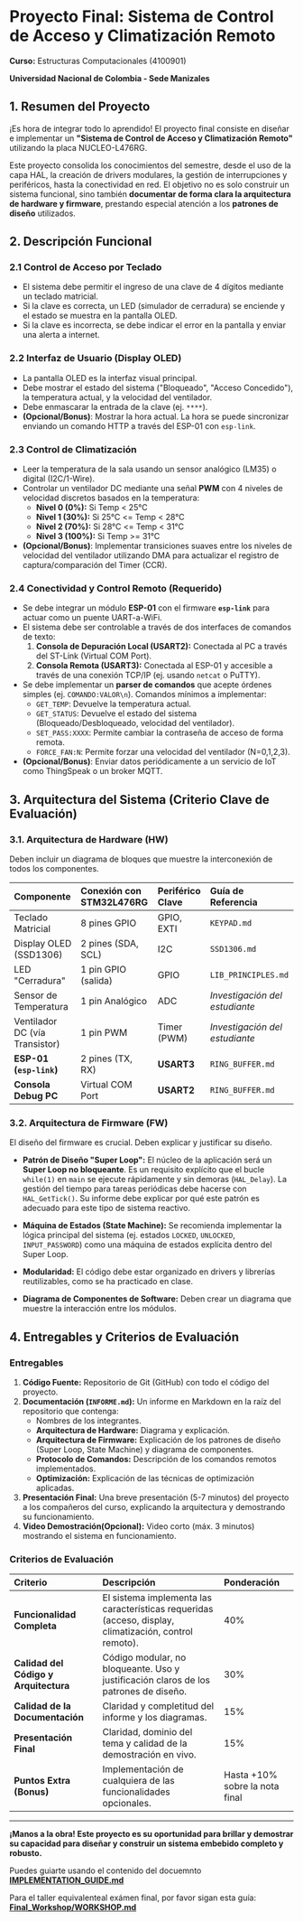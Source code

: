 # Proyecto Final: Sistema de Control de Acceso y Climatización Remoto

**Curso:** Estructuras Computacionales (4100901)

**Universidad Nacional de Colombia - Sede Manizales**

## 1. Resumen del Proyecto

¡Es hora de integrar todo lo aprendido! El proyecto final consiste en diseñar e implementar un **"Sistema de Control de Acceso y Climatización Remoto"** utilizando la placa NUCLEO-L476RG.

Este proyecto consolida los conocimientos del semestre, desde el uso de la capa HAL, la creación de drivers modulares, la gestión de interrupciones y periféricos, hasta la conectividad en red. El objetivo no es solo construir un sistema funcional, sino también **documentar de forma clara la arquitectura de hardware y firmware**, prestando especial atención a los **patrones de diseño** utilizados.

## 2. Descripción Funcional

### 2.1 Control de Acceso por Teclado
*   El sistema debe permitir el ingreso de una clave de 4 dígitos mediante un teclado matricial.
*   Si la clave es correcta, un LED (simulador de cerradura) se enciende y el estado se muestra en la pantalla OLED.
*   Si la clave es incorrecta, se debe indicar el error en la pantalla y enviar una alerta a internet.

### 2.2 Interfaz de Usuario (Display OLED)
*   La pantalla OLED es la interfaz visual principal.
*   Debe mostrar el estado del sistema ("Bloqueado", "Acceso Concedido"), la temperatura actual, y la velocidad del ventilador.
*   Debe enmascarar la entrada de la clave (ej. `****`).
*   **(Opcional/Bonus)**: Mostrar la hora actual. La hora se puede sincronizar enviando un comando HTTP a través del ESP-01 con `esp-link`.

### 2.3 Control de Climatización
*   Leer la temperatura de la sala usando un sensor analógico (LM35) o digital (I2C/1-Wire).
*   Controlar un ventilador DC mediante una señal **PWM** con 4 niveles de velocidad discretos basados en la temperatura:
    *   **Nivel 0 (0%):** Si Temp < 25°C
    *   **Nivel 1 (30%):** Si 25°C <= Temp < 28°C
    *   **Nivel 2 (70%):** Si 28°C <= Temp < 31°C
    *   **Nivel 3 (100%):** Si Temp >= 31°C
*   **(Opcional/Bonus)**: Implementar transiciones suaves entre los niveles de velocidad del ventilador utilizando DMA para actualizar el registro de captura/comparación del Timer (CCR).

### 2.4 Conectividad y Control Remoto (Requerido)
*   Se debe integrar un módulo **ESP-01** con el firmware **`esp-link`** para actuar como un puente UART-a-WiFi.
*   El sistema debe ser controlable a través de dos interfaces de comandos de texto:
    1.  **Consola de Depuración Local (USART2):** Conectada al PC a través del ST-Link (Virtual COM Port).
    2.  **Consola Remota (USART3):** Conectada al ESP-01 y accesible a través de una conexión TCP/IP (ej. usando `netcat` o PuTTY).
*   Se debe implementar un **parser de comandos** que acepte órdenes simples (ej. `COMANDO:VALOR\n`). Comandos mínimos a implementar:
    *   `GET_TEMP`: Devuelve la temperatura actual.
    *   `GET_STATUS`: Devuelve el estado del sistema (Bloqueado/Desbloqueado, velocidad del ventilador).
    *   `SET_PASS:XXXX`: Permite cambiar la contraseña de acceso de forma remota.
    *   `FORCE_FAN:N`: Permite forzar una velocidad del ventilador (N=0,1,2,3).
*   **(Opcional/Bonus)**: Enviar datos periódicamente a un servicio de IoT como ThingSpeak o un broker MQTT.

## 3. Arquitectura del Sistema (Criterio Clave de Evaluación)

### 3.1. Arquitectura de Hardware (HW)
Deben incluir un diagrama de bloques que muestre la interconexión de todos los componentes.

| Componente | Conexión con STM32L476RG | Periférico Clave | Guía de Referencia |
| :--- | :--- | :--- | :--- |
| Teclado Matricial | 8 pines GPIO | GPIO, EXTI | `KEYPAD.md` |
| Display OLED (SSD1306) | 2 pines (SDA, SCL) | I2C | `SSD1306.md` |
| LED "Cerradura" | 1 pin GPIO (salida) | GPIO | `LIB_PRINCIPLES.md` |
| Sensor de Temperatura | 1 pin Analógico | ADC | *Investigación del estudiante* |
| Ventilador DC (vía Transistor) | 1 pin PWM | Timer (PWM) | *Investigación del estudiante* |
| **ESP-01 (`esp-link`)** | 2 pines (TX, RX) | **USART3** | `RING_BUFFER.md` |
| **Consola Debug PC** | Virtual COM Port | **USART2** | `RING_BUFFER.md` |

### 3.2. Arquitectura de Firmware (FW)
El diseño del firmware es crucial. Deben explicar y justificar su diseño.

*   **Patrón de Diseño "Super Loop":** El núcleo de la aplicación será un **Super Loop no bloqueante**. Es un requisito explícito que el bucle `while(1)` en `main` se ejecute rápidamente y sin demoras (`HAL_Delay`). La gestión del tiempo para tareas periódicas debe hacerse con `HAL_GetTick()`. Su informe debe explicar por qué este patrón es adecuado para este tipo de sistema reactivo.

*   **Máquina de Estados (State Machine):** Se recomienda implementar la lógica principal del sistema (ej. estados `LOCKED`, `UNLOCKED`, `INPUT_PASSWORD`) como una máquina de estados explícita dentro del Super Loop.

*   **Modularidad:** El código debe estar organizado en drivers y librerías reutilizables, como se ha practicado en clase.

*   **Diagrama de Componentes de Software:** Deben crear un diagrama que muestre la interacción entre los módulos.

## 4. Entregables y Criterios de Evaluación

### Entregables
1.  **Código Fuente:** Repositorio de Git (GitHub) con todo el código del proyecto.
2.  **Documentación (`INFORME.md`):** Un informe en Markdown en la raíz del repositorio que contenga:
    *   Nombres de los integrantes.
    *   **Arquitectura de Hardware:** Diagrama y explicación.
    *   **Arquitectura de Firmware:** Explicación de los patrones de diseño (Super Loop, State Machine) y diagrama de componentes.
    *   **Protocolo de Comandos:** Descripción de los comandos remotos implementados.
    *   **Optimización:** Explicación de las técnicas de optimización aplicadas.
3.  **Presentación Final:** Una breve presentación (5-7 minutos) del proyecto a los compañeros del curso, explicando la arquitectura y demostrando su funcionamiento.
4.  **Video Demostración(Opcional):** Video corto (máx. 3 minutos) mostrando el sistema en funcionamiento.

### Criterios de Evaluación
| Criterio | Descripción | Ponderación |
| :--- | :--- | :--- |
| **Funcionalidad Completa** | El sistema implementa las características requeridas (acceso, display, climatización, control remoto). | 40% |
| **Calidad del Código y Arquitectura** | Código modular, no bloqueante. Uso y justificación claros de los patrones de diseño. | 30% |
| **Calidad de la Documentación** | Claridad y completitud del informe y los diagramas. | 15% |
| **Presentación Final** | Claridad, dominio del tema y calidad de la demostración en vivo. | 15% |
| **Puntos Extra (Bonus)** | Implementación de cualquiera de las funcionalidades opcionales. | Hasta +10% sobre la nota final |

---

**¡Manos a la obra! Este proyecto es su oportunidad para brillar y demostrar su capacidad para diseñar y construir un sistema embebido completo y robusto.**

Puedes guiarte usando el contenido del docuemnto **[IMPLEMENTATION_GUIDE.md](IMPLEMENTATION_GUIDE.md)**

Para el taller equivalenteal exámen final, por favor sigan esta guía: **[Final_Workshop/WORKSHOP.md](Final_Workshop/WORKSHOP.md)**
